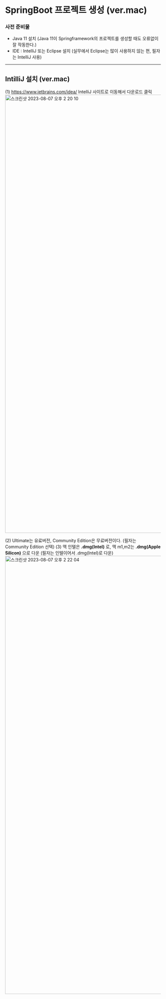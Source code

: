 # SpringBoot 프로젝트 생성 (ver.mac)
### 사전 준비물
* Java 11 설치 (Java 11이 Springframework의 프로젝트를 생성할 때도 오류없이 잘 작동한다.)
* IDE : IntelliJ 또는 Eclipse 설치 (실무에서 Eclipse는 많이 사용하지 않는 편, 필자는 IntelliJ 사용)
------
## IntilliJ 설치 (ver.mac)
(1) https://www.jetbrains.com/idea/ IntelliJ 사이트로 이동해서 다운로드 클릭
<img width="1415" alt="스크린샷 2023-08-07 오후 2 20 10" src="https://github.com/cdayeon/SpringBoot/assets/119835857/ee14b06b-06e9-49ec-9a6b-eacdb1a1ac7e">

(2) Ultimate는 유료버전, Community Edition은 무료버전이다. (필자는 Community Edition 선택)
(3) 맥 인텔은 **.dmg(Intel)** 로, 맥 m1,m2는 **.dmg(Apple Silicon)** 으로 다운 (필자는 인텔이어서 .dmg(Intel)로 다운)
<img width="1415" alt="스크린샷 2023-08-07 오후 2 22 04" src="https://github.com/cdayeon/SpringBoot/assets/119835857/d1ad8f32-05eb-4ffa-9de3-7550d4801d2a">
